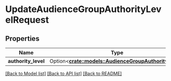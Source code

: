 # UpdateAudienceGroupAuthorityLevelRequest

## Properties

Name | Type | Description | Notes
------------ | ------------- | ------------- | -------------
**authority_level** | Option<[**crate::models::AudienceGroupAuthorityLevel**](AudienceGroupAuthorityLevel.md)> |  | [optional]

[[Back to Model list]](../README.md#documentation-for-models) [[Back to API list]](../README.md#documentation-for-api-endpoints) [[Back to README]](../README.md)


